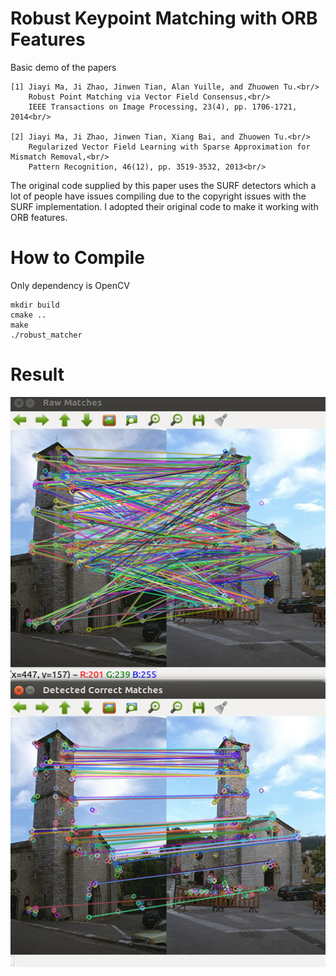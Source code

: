 # Robust Keypoint Matching with ORB Features

Basic demo of the papers

    [1] Jiayi Ma, Ji Zhao, Jinwen Tian, Alan Yuille, and Zhuowen Tu.<br/>
        Robust Point Matching via Vector Field Consensus,<br/>
        IEEE Transactions on Image Processing, 23(4), pp. 1706-1721, 2014<br/>
        
    [2] Jiayi Ma, Ji Zhao, Jinwen Tian, Xiang Bai, and Zhuowen Tu.<br/>
        Regularized Vector Field Learning with Sparse Approximation for Mismatch Removal,<br/>
        Pattern Recognition, 46(12), pp. 3519-3532, 2013<br/>


The original code supplied by this paper uses the SURF detectors which a lot of people have issues compiling due to the copyright issues with the SURF implementation. I adopted their original code to make it working with ORB features. 


# How to Compile
Only dependency is OpenCV
```
mkdir build
cmake ..
make
./robust_matcher
```

# Result
![Result Image VFC](image/result.png "Result Image VFC")

